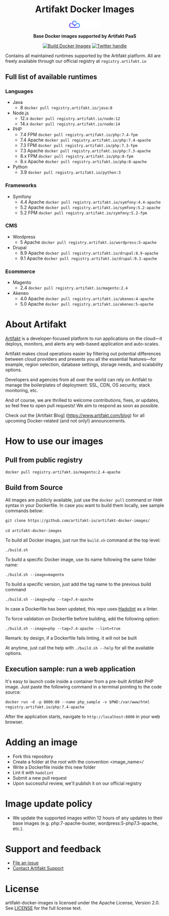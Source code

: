 
<div align="center">


<h1>Artifakt Docker Images</h1>
<img src="./.github/logo.svg" alt="artifakt-logo" width="100"/>

**Base Docker images supported by Artifakt PaaS**


[![Build Docker Images](https://github.com/artifakt-io/artifakt-docker-images/actions/workflows/nightly.yml/badge.svg)][Build status]
[![Twitter handle][]][Twitter badge]

</div>

Contains all maintained runtimes supported by the Artifakt platform. All are freely available through our official registry at `registry.artifakt.io`

## Full list of available runtimes

### Languages
 - Java
   - 8 `docker pull registry.artifakt.io/java:8`
 - Node.js
   - 12.x `docker pull registry.artifakt.io/node:12`
   - 14.x `docker pull registry.artifakt.io/node:14`
 - PHP
   - 7.4 FPM `docker pull registry.artifakt.io/php:7.4-fpm`
   - 7.4 Apache `docker pull registry.artifakt.io/php:7.4-apache`
   - 7.3 FPM `docker pull registry.artifakt.io/php:7.3-fpm`
   - 7.3 Apache `docker pull registry.artifakt.io/php:7.3-apache`
   - 8.x FPM `docker pull registry.artifakt.io/php:8-fpm`
   - 8.x Apache `docker pull registry.artifakt.io/php:8-apache`
 - Python
   - 3.9 `docker pull registry.artifakt.io/python:3`

### Frameworks
 - Symfony
   - 4.4 Apache `docker pull registry.artifakt.io/symfony:4.4-apache`
   - 5.2 Apache `docker pull registry.artifakt.io/symfony:5.2-apache`
   - 5.2 FPM `docker pull registry.artifakt.io/symfony:5.2-fpm`

### CMS
 - Wordpress
   - 5 Apache `docker pull registry.artifakt.io/wordpress:5-apache`
 - Drupal
   - 8.9 Apache `docker pull registry.artifakt.io/drupal:8.9-apache`
   - 9.1 Apache `docker pull registry.artifakt.io/drupal:9.1-apache`

### Ecommerce
 - Magento
   - 2.4 `docker pull registry.artifakt.io/magento:2.4`
 - Akeneo
   - 4.0 Apache `docker pull registry.artifakt.io/akeneo:4-apache`
   - 5.0 Apache `docker pull registry.artifakt.io/akeneo:5-apache`

# About Artifakt

[Artifakt](https://artifakt.com/?utm_source=github) is a developer-focused platform to run applications on the cloud—it deploys, monitors, and alerts any web-based application and auto-scales.

Artifakt makes cloud operations easier by filtering out potential differences between cloud providers and presents you all the essential features—for example, region selection, database settings, storage needs, and scalability options. 

Developers and agencies from all over the world can rely on Artifakt to manage the boilerplates of deployment: SSL, CDN, OS security, stack monitoring, etc.

And of course, we are thrilled to welcome contributions, fixes, or updates, so feel free to open pull requests! We aim to respond as soon as possible.

Check out the [Artifakt Blog] (https://www.artifakt.com/blog) for all upcoming Docker-related (and not only!) announcements. 

# How to use our images

## Pull from public registry

```
docker pull registry.artifakt.io/magento:2.4-apache
```

## Build from Source

All images are publicly available, just use the `docker pull` command or `FROM` syntax in your Dockerfile.
In case you want to build them locally, see sample commands below:

```
git clone https://github.com/artifakt-io/artifakt-docker-images/

cd artifakt-docker-images
```

To build all Docker images, just run the ```build.sh``` command at the top level:

```
./build.sh
```

To build a specific Docker image, use its name following the same folder name:

```
./build.sh --image=magento
```

To build a specific version, just add the tag name to the previous build command

```
./build.sh --image=php --tag=7.4-apache
```

In case a Dockerfile has been updated, this repo uses [Hadolint](https://github.com/hadolint/hadolint) as a linter.

To force validation on Dockerfile before building, add the following option:

```
./build.sh --image=php --tag=7.4-apache --lint=true
```

Remark: by design, if a Dockerfile fails linting, it will not be built

At anytime, just call the help with `./build.sh --help` for all the available options.

## Execution sample: run a web application

It's easy to launch code inside a container from a pre-built Artifakt PHP image. Just paste the following command in a terminal pointing to the code source:

```console
docker run -d -p 8000:80 --name php_sample -v $PWD:/var/www/html registry.artifakt.io/php:7.4-apache
```

After the application starts, navigate to `http://localhost:8000` in your web browser.

# Adding an image

* Fork this repository
* Create a folder at the root with the convention <image_name>/<tag>
* Write a Dockerfile inside this new folder
* Lint it with `hadolint`
* Submit a new pull request
* Upon successful review, we'll publish it on our official registry

# Image update policy

* We update the supported images within 12 hours of any updates to their base images (e.g. php:7-apache-buster, wordpress:5-php7.3-apache, etc.).

# Support and feedback

* [File an issue](https://github.com/artifakt-io/artifakt-docker-images/issues/new/choose)
* [Contact Artifakt Support](https://support.artifakt.io/)

License
=========

artifakt-docker-images is licensed under the Apache License, Version 2.0. See
[LICENSE](https://github.com/artifakt-io/artifakt-docker-images/blob/main/LICENSE) for the full
license text.

[Build Status - Main]: https://github.com/artifakt-io/artifakt-docker-images/actions/workflows/nightly.yml/badge.svg?branch=main&event=push
[Build status]: https://github.com/artifakt-io/artifakt-docker-images/actions
[Twitter badge]: https://twitter.com/intent/follow?screen_name=artifakt_com
[Twitter handle]: https://img.shields.io/twitter/follow/artifakt_com.svg?style=social&label=Follow
